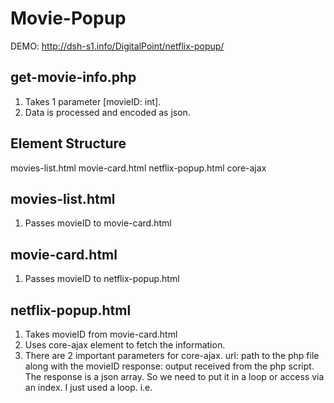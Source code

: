 # Movie-Popup

DEMO: http://dsh-s1.info/DigitalPoint/netflix-popup/

get-movie-info.php
-------------------
1. Takes 1 parameter [movieID: int].
2. Data is processed and encoded as json.

Element Structure
-------------------
movies-list.html
    movie-card.html
        netflix-popup.html
            core-ajax
        
movies-list.html
-------------------
1. Passes movieID to movie-card.html

movie-card.html
-------------------
1. Passes movieID to netflix-popup.html

netflix-popup.html
-------------------
1. Takes movieID from movie-card.html
2. Uses core-ajax element to fetch the information.
3. There are 2 important parameters for core-ajax.
    url: path to the php file along with the movieID
    response: output received from the php script.
                The response is a json array. So we need to put it in a loop or access via an index. I just used a loop.
                i.e. <template repeat="{{moreInfo in moreInfos}}">